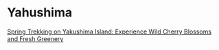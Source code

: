 # Yahushima

[Spring Trekking on Yakushima Island: Experience Wild Cherry Blossoms and Fresh Greenery](https://world-natural-heritage.jp/en/article/yakushima-season/)
